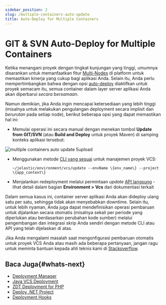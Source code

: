 ```yaml
---
sidebar_position: 2
slug: /multiple-containers-auto-update
title: Auto-Deploy for Multiple Containers
---
```

# GIT & SVN Auto-Deploy for Multiple Containers

Ketika menangani proyek dengan tingkat kunjungan yang tinggi, umumnya disarankan untuk memanfaatkan fitur [Multi-Nodes](https://docs.dewacloud.com/docs/horizontal-scaling) di platform untuk memastikan kinerja yang cukup bagi aplikasi Anda. Selain itu, Anda perlu mempertimbangkan bahwa dengan opsi [auto-deploy](https://docs.dewacloud.com/docs/git-svn-auto-deploy) diaktifkan untuk proyek semacam itu, semua container dalam layer server aplikasi Anda akan diperbarui _secara bersamaan_.

Namun demikian, jika Anda ingin mencapai ketersediaan yang lebih tinggi (misalnya untuk melakukan pengulangan deployment secara implisit dan _berurutan_ pada setiap node), berikut beberapa opsi yang dapat memastikan hal ini:

- Memulai operasi ini secara manual dengan menekan tombol **Update from GIT/SVN** (atau **Build and Deploy** untuk proyek Maven) di samping konteks aplikasi tersebut:

 <img src="https://assets.dewacloud.com/dewacloud-docs/deployment/git_&_svn_auto-deploy/auto-deploy-for-multiple-containers/5upload.png" alt="multiple containers auto update 5upload" max-width="100%"/>

- Menggunakan metode [CLI yang sesuai](https://docs.dewacloud.com/docs/cli#vcs-deploy) untuk manajemen proyek VCS:

  ```
  ~/jelastic/environment/vcs/update --envName \{env_name\} --project \{app_context\}
  ```

- Menjalankan redeployment melalui permintaan _update_ [API langsung](https://docs.dewacloud.com/docs/api-overview/) - lihat detail dalam bagian **Environment > Vcs** dari dokumentasi terkait

Dalam semua kasus ini, container server aplikasi Anda akan dideploy ulang satu per satu, sehingga tidak akan menyebabkan downtime. Selain itu, untuk lebih nyaman, Anda juga dapat mendefinisikan operasi pembaruan untuk dijalankan secara otomatis (misalnya sekali per periode yang diperlukan atau berdasarkan perubahan kode sumber) melalui pengembangan dan integrasi skrip Anda sendiri dengan metode CLI atau API yang telah dijelaskan di atas.

Jika Anda mengalami masalah saat mengonfigurasi pembaruan otomatis untuk proyek VCS Anda atau masih ada beberapa pertanyaan, jangan ragu untuk meminta bantuan kepada ahli teknis kami di [Stackoverflow](http://stackoverflow.com/questions/tagged/jelastic).

## Baca Juga{#whats-next}

- [Deployment Manager](https://docs.dewacloud.com/docs/deployment-manager/)
- [Java VCS Deployment](https://docs.dewacloud.com/docs/java-vcs-deployment/)
- [ZDT Deployment for PHP](https://docs.dewacloud.com/docs/php-zero-downtime-deploy/)
- [Deploy .NET Project](https://docs.dewacloud.com/docs/net-core/)
- [Deployment Hooks](https://docs.dewacloud.com/docs/deployment-hooks/)